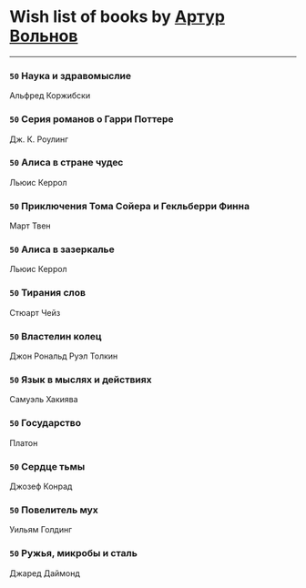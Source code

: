 # Wish list of books by [Артур Вольнов](http://vk.com/id225880893)
---

### `50` Наука и здравомыслие
Альфред Коржибски

### `50` Серия романов о Гарри Поттере
Дж. К. Роулинг

### `50` Алиса в стране чудес
Льюис Керрол

### `50` Приключения Тома Сойера и Гекльберри Финна
Март Твен

### `50` Алиса в зазеркалье
Льюис Керрол

### `50` Тирания слов
Стюарт Чейз

### `50` Властелин колец
Джон Рональд Руэл Толкин

### `50` Язык в мыслях и действиях
Самуэль Хакиява

### `50` Государство
Платон

### `50` Сердце тьмы
Джозеф Конрад

### `50` Повелитель мух
Уильям Голдинг

### `50` Ружья, микробы и сталь
Джаред Даймонд

